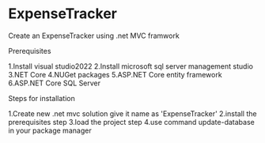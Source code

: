 # ExpenseTracker

Create an ExpenseTracker using .net MVC framwork

Prerequisites


1.Install visual studio2022
2.Install microsoft sql server management studio
3.NET Core
4.NUGet packages
5.ASP.NET Core entity framework
6.ASP.NET Core SQL Server



Steps for installation


1.Create new .net mvc solution give it name as 'ExpenseTracker'
2.install the prerequisites step 
3.load the project step
4.use command update-database in your package manager




